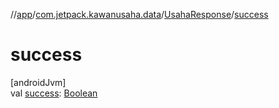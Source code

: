 //[app](../../../index.md)/[com.jetpack.kawanusaha.data](../index.md)/[UsahaResponse](index.md)/[success](success.md)

# success

[androidJvm]\
val [success](success.md): [Boolean](https://kotlinlang.org/api/latest/jvm/stdlib/kotlin/-boolean/index.html)
